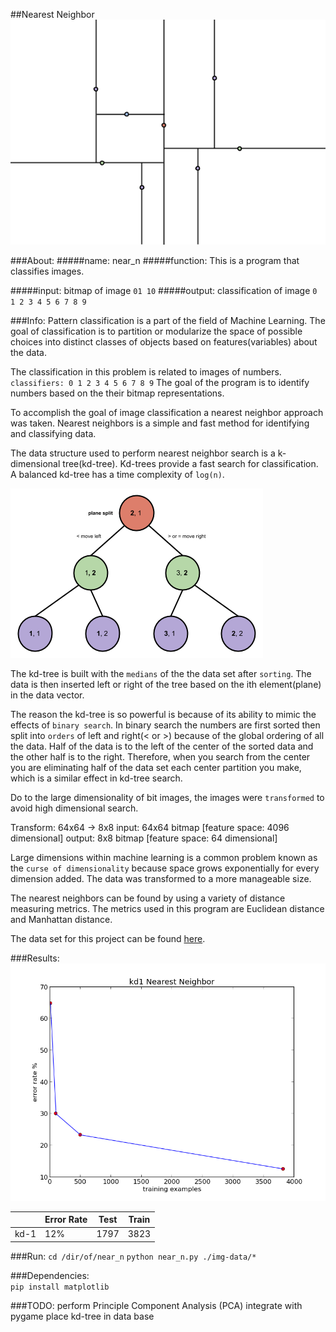 ##Nearest Neighbor
<img src = "./about/near-n.png">

###About:
#####name:
near_n
#####function:
This is a program that classifies images. 

#####input:
bitmap of image
`01
10`
#####output:
classification of image
`0 1 2 3 4 5 6 7 8 9`

###Info:
Pattern classification is a part of the field of Machine Learning. The goal of classification is to partition or modularize the space of possible choices into distinct classes of objects based on features(variables) about the data. 

The classification in this problem is related to images of numbers.
`classifiers: 0 1 2 3 4 5 6 7 8 9`
The goal of the program is to identify numbers based on the their bitmap representations. 

To accomplish the goal of image classification a nearest neighbor approach was taken. Nearest neighbors is a simple and fast method for identifying and classifying data.

The data structure used to perform nearest neighbor search is a k-dimensional tree(kd-tree). Kd-trees provide a fast search for classification. A balanced kd-tree has a time complexity of `log(n)`.

<img src = "./about/kd-tree.png">

The kd-tree is built with the `medians` of the the data set after `sorting`. The data is then inserted left or right of the tree based on the ith element(plane) in the data vector.

The reason the kd-tree is so powerful is because of its ability to mimic the effects of `binary search`. In binary search the numbers are first sorted then split into `orders` of left and right(< or >) because of the global ordering of all the data. Half of the data is to the left of the center of the sorted data and the other half is to the right. Therefore, when you search from the center you are eliminating half of the data set each center partition you make, which is a similar effect in kd-tree search.   

Do to the large dimensionality of bit images, the images were `transformed` to avoid high dimensional search.

Transform: 64x64 -> 8x8 
input: 64x64 bitmap [feature space: 4096 dimensional]
output: 8x8  bitmap [feature space: 64 dimensional]

Large dimensions within machine learning is a common problem known as the `curse of dimensionality` because space grows exponentially for every dimension added. The data was transformed to a more manageable size. 

The nearest neighbors can be found by using a variety of distance measuring metrics. The metrics used in this program are Euclidean distance and Manhattan distance.

The data set for this project can be found [here](http://archive.ics.uci.edu/ml/datasets/Optical+Recognition+of+Handwritten+Digits).

###Results: 
<img src = "./results/kd1.png">

|       |Error Rate|Test  |Train|
|-------|----------|------|-----|
|kd-1   |  12%     | 1797 | 3823|

###Run:
`cd /dir/of/near_n`
`python near_n.py ./img-data/*`

###Dependencies:   
`pip install matplotlib`

###TODO:
perform Principle Component Analysis (PCA)
integrate with pygame
place kd-tree in data base 